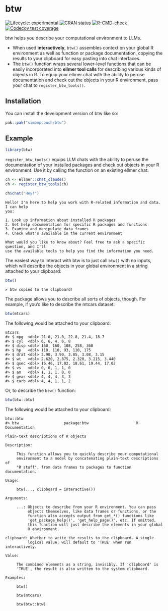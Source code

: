 
<!-- README.md is generated from README.Rmd. Please edit that file -->

# btw

<!-- badges: start -->

[![Lifecycle:
experimental](https://img.shields.io/badge/lifecycle-experimental-orange.svg)](https://lifecycle.r-lib.org/articles/stages.html#experimental)
[![CRAN
status](https://www.r-pkg.org/badges/version/btw)](https://CRAN.R-project.org/package=btw)
[![R-CMD-check](https://github.com/simonpcouch/btw/actions/workflows/R-CMD-check.yaml/badge.svg)](https://github.com/simonpcouch/btw/actions/workflows/R-CMD-check.yaml)
[![Codecov test
coverage](https://codecov.io/gh/simonpcouch/btw/graph/badge.svg)](https://app.codecov.io/gh/simonpcouch/btw)
<!-- badges: end -->

btw helps you describe your computational environment to LLMs.

- When used **interactively**, `btw()` assembles context on your global
  R environment as well as function or package documentation, copying
  the results to your clipboard for easy pasting into chat interfaces.
- The `btw()` function wraps several lower-level functions that can be
  easily incorporated into **ellmer tool calls** for describing various
  kinds of objects in R. To equip your ellmer chat with the ability to
  peruse documentation and check out the objects in your R environment,
  pass your chat to `register_btw_tools()`.

## Installation

You can install the development version of btw like so:

``` r
pak::pak("simonpcouch/btw")
```

## Example

``` r
library(btw)
```

`register_btw_tools()` equips LLM chats with the ability to peruse the
documentation of your installed packages and check out objects in your R
environment. Use it by calling the function on an existing ellmer chat:

``` r
ch <- ellmer::chat_claude()
ch <- register_btw_tools(ch)

ch$chat("Hey!")
```

    Hello! I'm here to help you work with R-related information and data. I can help 
    you:

    1. Look up information about installed R packages
    2. Get help documentation for specific R packages and functions
    3. Examine and manipulate data frames
    4. Check what's available in the current environment

    What would you like to know about? Feel free to ask a specific question, and I'll 
    use the available tools to help you find the information you need.

The easiest way to interact with btw is to just call `btw()` with no
inputs, which will describe the objects in your global environment in a
string attached to your clipboard:

``` r
btw()
```

    ✔ btw copied to the clipboard!

The package allows you to describe all sorts of objects, though. For
example, if you’d like to describe the mtcars dataset:

``` r
btw(mtcars)
```

The following would be attached to your clipboard:

    mtcars
    #> $ mpg  <dbl> 21.0, 21.0, 22.8, 21.4, 18.7
    #> $ cyl  <dbl> 6, 6, 4, 6, 8
    #> $ disp <dbl> 160, 160, 108, 258, 360
    #> $ hp   <dbl> 110, 110, 93, 110, 175
    #> $ drat <dbl> 3.90, 3.90, 3.85, 3.08, 3.15
    #> $ wt   <dbl> 2.620, 2.875, 2.320, 3.215, 3.440
    #> $ qsec <dbl> 16.46, 17.02, 18.61, 19.44, 17.02
    #> $ vs   <dbl> 0, 0, 1, 1, 0
    #> $ am   <dbl> 1, 1, 1, 0, 0
    #> $ gear <dbl> 4, 4, 4, 3, 3
    #> $ carb <dbl> 4, 4, 1, 1, 2

Or, to describe the `btw()` function:

``` r
btw(btw::btw)
```

The following would be attached to your clipboard:

    btw::btw
    #> btw                    package:btw                     R Documentation

    Plain-text descriptions of R objects

    Description:

         This function allows you to quickly describe your computational
         environment to a model by concatenating plain-text descriptions of
         "R stuff", from data frames to packages to function documentation.

    Usage:

         btw(..., clipboard = interactive())
         
    Arguments:

         ...: Objects to describe from your R environment. You can pass
              objects themselves, like data frames or functions, or the
              function also accepts output from get_*() functions like
              'get_package_help()', 'get_help_page()', etc. If omitted,
              this function will just describe the elements in your global
              R environment.

    clipboard: Whether to write the results to the clipboard. A single
              logical value; will default to 'TRUE' when run interactively.

    Value:

         The combined elements as a string, invisibly. If 'clipboard' is
         'TRUE', the result is also written to the system clipboard.

    Examples:

         btw()
         
         btw(mtcars)
         
         btw(btw::btw)
         
